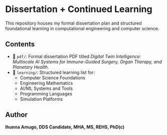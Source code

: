 # Dissertation + Continued Learning

This repository houses my formal dissertation plan and structured foundational learning in computational engineering and computer science.

## Contents

- 📄 `pdf/`: Formal dissertation PDF titled *Digital Twin Intelligence: Multiscale AI Systems for Immune-Guided Surgery, Organ Therapy, and Planetary Health*.
- 📘 `learning/`: Structured learning list for:
  - Computer Science Foundations
  - Engineering Mathematics
  - AI/ML Systems and Tools
  - Programming Languages
  - Simulation Platforms

## Author
**Ihunna Amugo, DDS Candidate, MHA, MS, REHS, PhD(c)**

